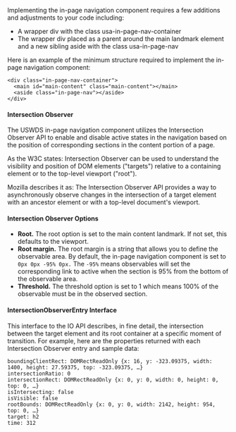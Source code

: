 Implementing the in-page navigation component requires a few additions and adjustments to your code including:

- A wrapper div with the class usa-in-page-nav-container
- The wrapper div placed as a parent around the main landmark element and a new sibling aside with the class usa-in-page-nav

Here is an example of the minimum structure required to implement the in-page navigation component:
```
<div class="in-page-nav-container">
  <main id="main-content" class="main-content"></main>
  <aside class="in-page-nav"></aside>
</div>
```
#### ​Intersection Observer
The USWDS in-page navigation component utilizes the Intersection Observer API to enable and disable active states in the navigation based on the position of corresponding sections in the content portion of a page. 

As the W3C states: Intersection Observer can be used to understand the visibility and position of DOM elements ("targets") relative to a containing element or to the top-level viewport ("root").

Mozilla describes it as: The Intersection Observer API provides a way to asynchronously observe changes in the intersection of a target element with an ancestor element or with a top-level document's viewport.

#### Intersection Observer Options
- **Root.** The root option is set to the main content landmark. If not set, this defaults to the viewport.
- **Root margin.** The root margin is a string that allows you to define the observable area. By default, the in-page navigation component is set to `0px 0px -95% 0px.` The `-95%` means observables will set the corresponding link to active when the section is 95% from the bottom of the observable area.
- **Threshold.** The threshold option is set to 1 which means 100% of the observable must be in the observed section.

#### IntersectionObserverEntry Interface
This interface to the IO API describes, in fine detail, the intersection between the target element and its root container at a specific moment of transition. For example, here are the properties returned with each Intersection Observer entry and sample data:
```
boundingClientRect: DOMRectReadOnly {x: 16, y: -323.09375, width: 1400, height: 27.59375, top: -323.09375, …}
intersectionRatio: 0
intersectionRect: DOMRectReadOnly {x: 0, y: 0, width: 0, height: 0, top: 0, …}
isIntersecting: false
isVisible: false
rootBounds: DOMRectReadOnly {x: 0, y: 0, width: 2142, height: 954, top: 0, …}
target: h2
time: 312
```